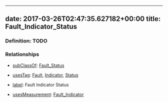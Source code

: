
---
date: 2017-03-26T02:47:35.627182+00:00
title: Fault_Indicator_Status
---
### Definition: TODO

### Relationships

* [subClassOf](http://www.w3.org/2000/01/rdf-schema#subClassOf): [Fault_Status](https://brickschema.org/schema/1.0/Brick#Fault_Status)

* [usesTag](https://brickschema.org/schema/1.0/BrickFrame#usesTag): [Fault](https://brickschema.org/schema/1.0/BrickTag#Fault), [Indicator](https://brickschema.org/schema/1.0/BrickTag#Indicator), [Status](https://brickschema.org/schema/1.0/BrickTag#Status)

* [label](http://www.w3.org/2000/01/rdf-schema#label): Fault Indicator Status

* [usesMeasurement](https://brickschema.org/schema/1.0/BrickFrame#usesMeasurement): [Fault_Indicator](https://brickschema.org/schema/1.0/Brick#Fault_Indicator)
